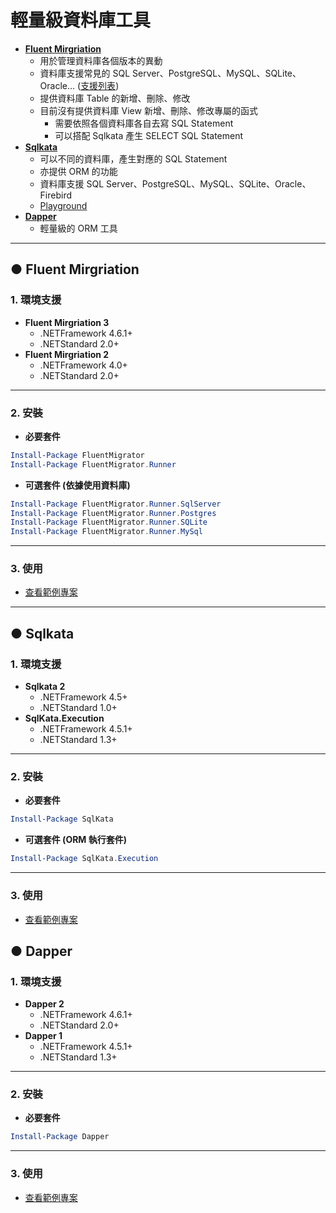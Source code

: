 # 輕量級資料庫工具

* **[Fluent Mirgriation](https://fluentmigrator.github.io/index.html)**
    * 用於管理資料庫各個版本的異動
    * 資料庫支援常見的 SQL Server、PostgreSQL、MySQL、SQLite、Oracle... ([支援列表](https://fluentmigrator.github.io/articles/multi-db-support.html))
    * 提供資料庫 Table 的新增、刪除、修改
    * 目前沒有提供資料庫 View 新增、刪除、修改專屬的函式
        * 需要依照各個資料庫各自去寫 SQL Statement
        * 可以搭配 Sqlkata 產生 SELECT SQL Statement
* **[Sqlkata](https://sqlkata.com/)**
    * 可以不同的資料庫，產生對應的 SQL Statement 
    * 亦提供 ORM 的功能
    * 資料庫支援 SQL Server、PostgreSQL、MySQL、SQLite、Oracle、Firebird
    * [Playground](https://sqlkata.com/playground)
* **[Dapper](https://dapper-tutorial.net/dapper)**
    * 輕量級的 ORM 工具



---

## ● Fluent Mirgriation

### 1. 環境支援

* **Fluent Mirgriation 3**
    * .NETFramework 4.6.1+
    * .NETStandard 2.0+
* **Fluent Mirgriation 2**
    * .NETFramework 4.0+
    * .NETStandard 2.0+



---

### 2. 安裝

* **必要套件**

```powershell
Install-Package FluentMigrator
Install-Package FluentMigrator.Runner
```

* **可選套件 (依據使用資料庫)**

```powershell
Install-Package FluentMigrator.Runner.SqlServer
Install-Package FluentMigrator.Runner.Postgres
Install-Package FluentMigrator.Runner.SQLite
Install-Package FluentMigrator.Runner.MySql
```



---

### 3. 使用

* [查看範例專案](https://git.gss.com.tw/MartyLearnSample/csharp/fluent-mirgriation)



---



## ● Sqlkata

### 1. 環境支援

* **Sqlkata 2**
    * .NETFramework 4.5+
    * .NETStandard 1.0+
* **SqlKata.Execution**
    * .NETFramework 4.5.1+
    * .NETStandard 1.3+



---

### 2. 安裝

* **必要套件**

```powershell
Install-Package SqlKata
```

* **可選套件 (ORM 執行套件)**

```powershell
Install-Package SqlKata.Execution
```



---

### 3. 使用

* [查看範例專案](https://git.gss.com.tw/MartyLearnSample/csharp/sqlkata)



## ● Dapper

### 1. 環境支援

* **Dapper 2**
    * .NETFramework 4.6.1+
    * .NETStandard 2.0+
* **Dapper 1**
    * .NETFramework 4.5.1+
    * .NETStandard 1.3+



---

### 2. 安裝

* **必要套件**

```powershell
Install-Package Dapper
```



---

### 3. 使用

* [查看範例專案](https://git.gss.com.tw/MartyLearnSample/csharp/Dapper)